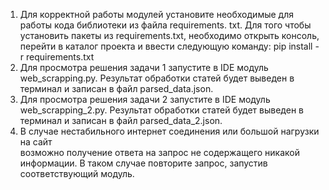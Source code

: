1. Для корректной работы модулей установите необходимые для работы кода
   библиотеки из файла requirements. txt. Для того чтобы установить пакеты из 
   requirements.txt, необходимо открыть консоль, перейти в каталог проекта и 
   ввести следующую команду: pip install -r requirements.txt 
2. Для просмотра решения задачи 1 запустите в IDE модуль web_scrapping.py. 
   Результат обработки статей будет выведен в терминал и записан в файл 
   parsed_data.json.
3. Для просмотра решения задачи 2 запустите в IDE модуль web_scrapping_2.py. 
   Результат обработки статей будет выведен в терминал и записан в файл 
   parsed_data_2.json.
4. В случае нестабильного интернет соединения или большой нагрузки на сайт  
   возможно получение ответа на запрос не содержащего никакой информации. 
   В таком случае повторите запрос, запустив соответствующий модуль.